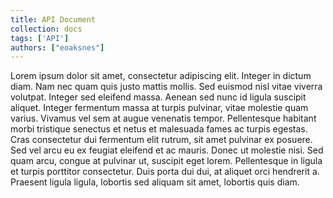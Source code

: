 ```yaml
---
title: API Document
collection: docs
tags: ['API']
authors: ["eoaksnes"]
---
```


Lorem ipsum dolor sit amet, consectetur adipiscing elit. Integer in dictum diam. Nam nec quam quis justo mattis mollis. Sed euismod nisl vitae viverra volutpat. Integer sed eleifend massa. Aenean sed nunc id ligula suscipit aliquet. Integer fermentum massa at turpis pulvinar, vitae molestie quam varius. Vivamus vel sem at augue venenatis tempor. Pellentesque habitant morbi tristique senectus et netus et malesuada fames ac turpis egestas. Cras consectetur dui fermentum elit rutrum, sit amet pulvinar ex posuere. Sed vel arcu eu ex feugiat eleifend et ac mauris. Donec ut molestie nisi. Sed quam arcu, congue at pulvinar ut, suscipit eget lorem. Pellentesque in ligula et turpis porttitor consectetur. Duis porta dui dui, at aliquet orci hendrerit a. Praesent ligula ligula, lobortis sed aliquam sit amet, lobortis quis diam.
